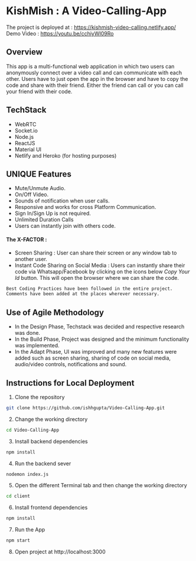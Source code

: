 # KishMish : A Video-Calling-App
The project is deployed at : https://kishmish-video-calling.netlify.app/</br>
Demo Video : https://youtu.be/cchiyWI09Ro</br>
<!-- Presentation : https://docs.google.com/presentation/d/1VPwxF2cXSaskq-VHYz35d0-visU0klYl3zet2VxcI-0/edit#slide=id.g1f87997393_0_782</br> -->

## Overview
This app is a multi-functional web application in which two users can anonymously connect over a video call and can communicate with each other. Users have to just open the app in the browser and have to copy the code and share with their friend. Either the friend can call or you can call your friend with their code.

## TechStack
- WebRTC 
- Socket.io
- Node.js
- ReactJS
- Material UI
- Netlify and Heroko (for hosting purposes)

## UNIQUE Features
- Mute/Unmute Audio.
- On/Off Video.
- Sounds of notification when user calls.
- Responsive and works for cross Platform Communication.
- Sign In/Sign Up is not required.
- Unlimited Duration Calls
- Users can instantly join with others code.
#### The X-FACTOR :
- Screen Sharing : User can share their screen or any window tab to another user.
- Instant Code Sharing on Social Media : Users can instantly share their code via Whatsapp/Facebook by clicking on the icons below *Copy Your Id* button. This will open the browser where we can share the code.
```bash
Best Coding Practices have been followed in the entire project.
Comments have been added at the places wherever necessary.
```

## Use of Agile Methodology

- In the Design Phase, Techstack was decided and respective research was done.
- In the Build Phase, Project was designed and the minimum functionality was implemented.
- In the Adapt Phase, UI was improved and many new features were added such as screen sharing, sharing of code on social media, audio/video controls, notifications and sound.   

## Instructions for Local Deployment
1. Clone the repository
```bash
git clone https://github.com/ishhgupta/Video-Calling-App.git
```
2. Change the working directory
```bash 
cd Video-Calling-App
```
3. Install backend dependencies
```bash
npm install
```
4. Run the backend sever
```bash
nodemon index.js
```
5. Open the different Terminal tab and then change the working directory
```bash
cd client
```
6. Install frontend dependencies
```bash
npm install
```
7. Run the App
```bash
npm start
```
8. Open project at http://localhost:3000 
